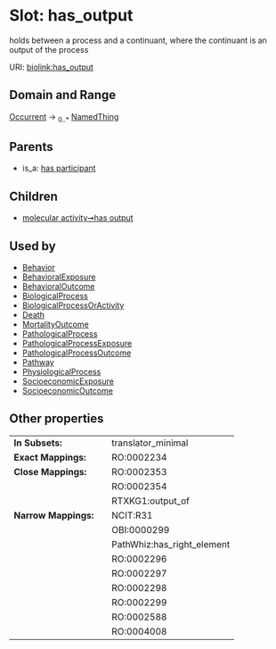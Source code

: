 
# Slot: has_output


holds between a process and a continuant, where the continuant is an output of the process

URI: [biolink:has_output](https://w3id.org/biolink/vocab/has_output)


## Domain and Range

[Occurrent](Occurrent.md) &#8594;  <sub>0..\*</sub> [NamedThing](NamedThing.md)

## Parents

 *  is_a: [has participant](has_participant.md)

## Children

 *  [molecular activity➞has output](molecular_activity_has_output.md)

## Used by

 * [Behavior](Behavior.md)
 * [BehavioralExposure](BehavioralExposure.md)
 * [BehavioralOutcome](BehavioralOutcome.md)
 * [BiologicalProcess](BiologicalProcess.md)
 * [BiologicalProcessOrActivity](BiologicalProcessOrActivity.md)
 * [Death](Death.md)
 * [MortalityOutcome](MortalityOutcome.md)
 * [PathologicalProcess](PathologicalProcess.md)
 * [PathologicalProcessExposure](PathologicalProcessExposure.md)
 * [PathologicalProcessOutcome](PathologicalProcessOutcome.md)
 * [Pathway](Pathway.md)
 * [PhysiologicalProcess](PhysiologicalProcess.md)
 * [SocioeconomicExposure](SocioeconomicExposure.md)
 * [SocioeconomicOutcome](SocioeconomicOutcome.md)

## Other properties

|  |  |  |
| --- | --- | --- |
| **In Subsets:** | | translator_minimal |
| **Exact Mappings:** | | RO:0002234 |
| **Close Mappings:** | | RO:0002353 |
|  | | RO:0002354 |
|  | | RTXKG1:output_of |
| **Narrow Mappings:** | | NCIT:R31 |
|  | | OBI:0000299 |
|  | | PathWhiz:has_right_element |
|  | | RO:0002296 |
|  | | RO:0002297 |
|  | | RO:0002298 |
|  | | RO:0002299 |
|  | | RO:0002588 |
|  | | RO:0004008 |

